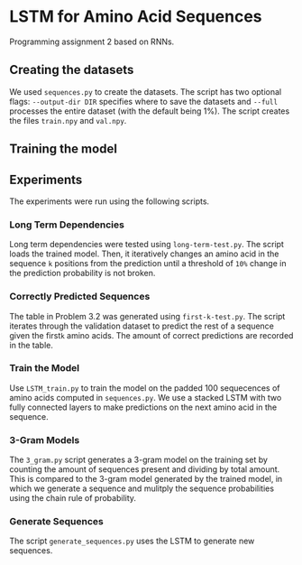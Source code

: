 # LSTM for Amino Acid Sequences
Programming assignment 2 based on RNNs.

## Creating the datasets
We used `sequences.py` to create the datasets. The script has two optional flags: `--output-dir DIR` specifies where to save the datasets and `--full` processes the entire dataset (with the default being 1%). The script creates the files `train.npy` and `val.npy`.

## Training the model

## Experiments
The experiments were run using the following scripts.

### Long Term Dependencies
Long term dependencies were tested using `long-term-test.py`. The script loads the trained model. Then, it iteratively changes an amino acid in the sequence `k` positions from the prediction until a threshold of `10%` change in the prediction probability is not broken.

### Correctly Predicted Sequences
The table in Problem 3.2 was generated using `first-k-test.py`. The script iterates through the validation dataset to predict the rest of a sequence given the first`k` amino acids. The amount of correct predictions are recorded in the table. 

### Train the Model
Use `LSTM_train.py` to train the model on the padded 100 sequecences of amino acids computed in `sequences.py`. We use a stacked LSTM with two fully connected layers to make predictions on the next amino acid in the sequence.

### 3-Gram Models
The `3_gram.py` script generates a 3-gram model on the training set by counting the amount of sequences present and dividing by total amount. This is compared to the 3-gram model generated by the trained model, in which we generate a sequence and mulitply the sequence probabilities using the chain rule of probability.

### Generate Sequences
The script `generate_sequences.py` uses the LSTM to generate new sequences.
